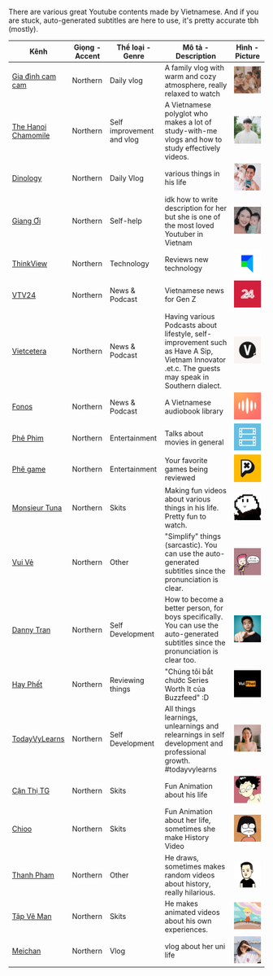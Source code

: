 There are various great Youtube contents made by Vietnamese. And if you are stuck, auto-generated subtitles are here to use, it's pretty accurate tbh (mostly).

| Kênh | Giọng - Accent | Thể loại - Genre | Mô tả - Description | Hình - Picture |
| --- | --- | --- | --- | --- |
| [Gia đình cam cam](https://www.youtube.com/channel/UClsAZnicRDs_25b_1DxldKA)    | Northern       | Daily vlog   | A family vlog with warm and cozy atmosphere, really relaxed to watch | ![cover](./previews/youtube/cam_cam.jpg) |
| [The Hanoi Chamomile](https://www.youtube.com/channel/UCZv-924OFOCEX6A8hcvdisQ) | Northern       | Self improvement and vlog | A Vietnamese polyglot who makes a lot of study-with-me vlogs and how to study effectively videos. | ![cover](./previews/youtube/kira.jpg) |
| [Dinology](https://www.youtube.com/channel/UCwTi_xn6ukH9QJsNtH-oNWw)            | Northern       | Daily Vlog  | various things in his life | ![cover](./previews/youtube/unnamed.jpg) | 
| [Giang Ơi](https://www.youtube.com/channel/UC-AJnWGWhPt3ReFnvzRZ-Kg)            | Northern       | Self-help | idk how to write description for her but she is one of the most loved Youtuber in Vietnam | ![cover](./previews/youtube/giang_oi.jpg) |
| [ThinkView](https://www.youtube.com/channel/UCMRCjWYwR5p2Plp_0ehIG6g)           | Northern       | Technology | Reviews new technology | ![cover](./previews/youtube/thinkview.jpg) |
| [VTV24](https://www.youtube.com/channel/UCabsTV34JwALXKGMqHpvUiA)               | Northern       | News & Podcast | Vietnamese news for Gen Z | ![cover](./previews/youtube/vtv.jpg) |
| [Vietcetera](https://www.youtube.com/channel/UCORwVnph7TK6rmyKozkV8_g)          | Northern       | News & Podcast  | Having various Podcasts about lifestyle, self-improvement such as Have A Sip, Vietnam Innovator .et.c. The guests may speak in Southern dialect. | ![cover](./previews/youtube/vietcetera.jpg) |
| [Fonos](https://www.youtube.com/channel/UCgKVnpqft_rMv2WmNTQyVdg)               | Northern       | News & Podcast | A Vietnamese audiobook library | ![cover](./previews/youtube/fonos.jpg) |
| [Phê Phim](https://www.youtube.com/channel/UCAJ9i1NhhlnosAGu7QcBEtw)            | Northern       | Entertainment | Talks about movies in general | ![cover](./previews/youtube/phe_phim.jpg) |
| [Phê game](https://www.youtube.com/channel/UCTF0ldaORTbCfx2ahvFfYWg)            | Northern       | Entertainment |  Your favorite games being reviewed | ![cover](./previews/youtube/phe_game.jpg)  |
| [Monsieur Tuna](https://www.youtube.com/channel/UCq6Fji5mOmUxVT16zKEnvSg)       | Northern       | Skits | Making fun videos about various things in his life. Pretty fun to watch. | ![cover](./previews/youtube/tuna.jpg) |
| [Vui Vẻ](https://www.youtube.com/channel/UCw0YZ5HG7zOJsV3ZMRZZwvA) | Northern | Other | "Simplify" things (sarcastic). You can use the auto-generated subtitles since the pronunciation is clear. | ![cover](./previews/youtube/vui_ve.jpg) |
| [Danny Tran](https://www.youtube.com/channel/UC20n1qowR6TC7VAfRy1bfRg) | Northern | Self Development | How to become a better person, for boys specifically. You can use the auto-generated subtitles since the pronunciation is clear too.  | ![cover](./previews/youtube/danny.jpg) | 
| [Hay Phết](https://www.youtube.com/channel/UCPbq4cK8Mpka5Qvy_nFZTHw) | Northern | Reviewing things | "Chúng tôi bắt chước Series Worth It của Buzzfeed" :D | ![cover](./previews/youtube/vui_phet.jpg) | 
| [TodayVyLearns](https://www.youtube.com/channel/UCD5paWs81jG4M250d-X6dvQ) | Northern | Self Development | All things learnings, unlearnings and relearnings in self development and professional growth. #todayvylearns | ![cover](./previews/youtube/todayvylearns.jpg) |
| [Cận Thị TG](https://www.youtube.com/channel/UCimDIuJiUB7KRYEfCu6YfxQ) | Northern | Skits | Fun Animation about his life | ![cover](./previews/youtube/canthi.jpg) |
| [Chioo](https://www.youtube.com/@Chioostudio) | Northern | Skits | Fun Animation about her life, sometimes she make History Video | ![cover](./previews/youtube/chioo.jpg) |
| [Thanh Pham](https://www.youtube.com/channel/UCflB5s9lNML-rFf9JpBiC4A) | Northern | Other | He draws, sometimes makes random videos about history, really hilarious. | ![cover](./previews/youtube/thanhpham.jpg) |
| [Tập Vẽ Man](https://www.youtube.com/@tapveman) | Northern | Skits | He makes animated videos about his own experiences. | ![cover](./previews/youtube/tap_ve_man.jpg) | 
| [Meichan](https://www.youtube.com/channel/UCXqtMJC2xCAWPATo4919dTA) | Northern | Vlog | vlog about her uni life | ![cover](./previews/youtube/meichan.jpg) | 
